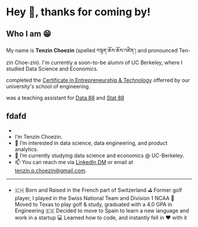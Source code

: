 # Hey 👋, thanks for coming by! 
## Who I am 😁
My name is **Tenzin Choezin** (spelled བསྟན་ཆོས་ཆོས་འཛིན་། and pronounced Ten-zin Choe-zin). I'm currently a soon-to-be alumni of UC Berkeley, where I studied Data Science and Economics.

completed the [Certificate in Entrepreneurship & Technology](https://scet.berkeley.edu/students/certificate-in-entrepreneurship-and-technology/) offerred by our university's school of engineering.

was a teaching assistant for [Data 88](https://data-88e.github.io/fa20/) and [Stat 88](http://stat88.org/)


fdafd
- 
- 
- I’m Tenzin Choezin.
- 👀 I’m interested in data science, data engineering, and product analytics. 
- 🌱 I’m currently studying data science and economics @ UC-Berkeley.
- 📫 You can reach me via [LinkedIn DM](https://www.linkedin.com/in/tenzinchoezin/) or email at tenzin.p.choezin@gmail.com. 



-------
- 🇨🇭 Born and Raised in the French part of Switzerland
⛳️ Former golf player, I played in the Swiss National Team and Division 1 NCAA
🌵 Moved to Texas to play golf & study, graduated with a 4.0 GPA in Engineering
🇪🇸 Decided to move to Spain to learn a new language and work in a startup
💻 Learned how to code, and instantly fell in ♥️ with it
